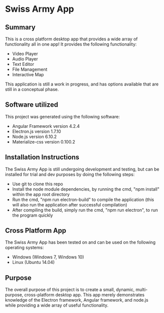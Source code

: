 # Swiss Army App

## Summary

This is a cross platform desktop app that provides a wide array of functionality all in one app! It provides the following functionality:

 * Video Player
 * Audio Player
 * Text Editor
 * File Management
 * Interactive Map
 
 This application is still a work in progress, and has options available that are still in a conceptual phase.

## Software utilized

This project was generated using the following software:
 * Angular Framework version 4.2.4
 * Electron.js version 1.7.10
 * Node.js version 6.10.2
 * Materialize-css version 0.100.2

## Installation Instructions
The Swiss Army App is still undergoing development and testing, but can be installed for trial and dev purposes by doing the following steps:
- Use git to clone this repo
- Install the node module dependencies, by running the cmd, "npm install" within the app root directory
- Run the cmd, "npm run electron-build" to compile the application (this will also run the application after successful compilation)
- After compiling the build, simply run the cmd, "npm run electron", to run the program quickly

## Cross Platform App

The Swiss Army App has been tested on and can be used on the following operating systems: 
* Windows (Windows 7, Windows 10)
* Linux (Ubuntu 14.04)

## Purpose

The overall purpose of this project is to create a small, dynamic, multi-purpose, cross-platform desktop app. This app merely demonstrates knowledge of the Electron framework, Angular framework, and node.js while providing a wide array of useful functionality.


